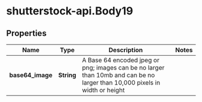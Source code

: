 # shutterstock-api.Body19

## Properties
Name | Type | Description | Notes
------------ | ------------- | ------------- | -------------
**base64_image** | **String** | A Base 64 encoded jpeg or png; images can be no larger than 10mb and can be no larger than 10,000 pixels in width or height | 



